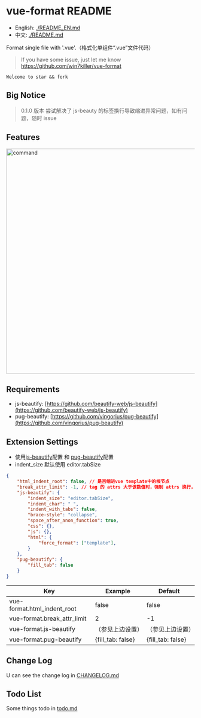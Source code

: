 # vue-format README

- English: [./README_EN.md](./README_EN.md)
- 中文: [./README.md](./README.md)

Format single file with '.vue'.（格式化单组件“.vue”文件代码）
> If you have some issue, just let me know https://github.com/win7killer/vue-format

`Welcome to star && fork`

## Big Notice
> 0.1.0 版本 尝试解决了 js-beauty 的标签换行导致缩进异常问题，如有问题，随时 issue

## Features
<img src="https://raw.githubusercontent.com/win7killer/vue-format/master/images/command.gif" alt="command" width=600/>

## Requirements
- js-beautify: [https://github.com/beautify-web/js-beautify](https://github.com/beautify-web/js-beautify)
- pug-beautify: [https://github.com/vingorius/pug-beautify](https://github.com/vingorius/pug-beautify)


## Extension Settings

- 使用[js-beautify](https://github.com/beautify-web/js-beautify)配置 和 [pug-beautify](https://github.com/vingorius/pug-beautify)配置
- indent_size 默认使用 editor.tabSize

```json
{
    "html_indent_root": false, // 是否缩进vue template中的根节点
    "break_attr_limit": -1, // tag 的 attrs 大于该数值时，强制 attrs 换行，-1时不换行
    "js-beautify": {
        "indent_size": "editor.tabSize",
        "indent_char": " ",
        "indent_with_tabs": false,
        "brace-style": "collapse",
        "space_after_anon_function": true,
        "css": {},
        "js": {},
        "html": {
            "force_format": ["template"],
        }
    },
    "pug-beautify": {
        "fill_tab": false
    }
}

```

|Key|Example|Default|
|---|---|---|
|vue-format.html_indent_root|false|false|
|vue-format.break_attr_limit|2|-1|
|vue-format.js-beautify|（参见上边设置）|（参见上边设置）
|vue-format.pug-beautify|{fill_tab: false}|{fill_tab: false}


## Change Log
U can see the change log in [CHANGELOG.md](./CHANGELOG.md)

## Todo List
Some things todo in [todo.md](./todo.md)

